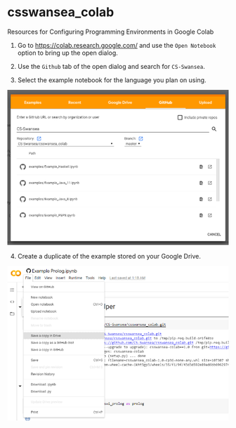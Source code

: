 # csswansea_colab

Resources for Configuring Programming Environments in Google Colab
 
1. Go to https://colab.research.google.com/ and use the `Open Notebook` option to bring up the open dialog. 

2. Use the `Github` tab of the open dialog and search for `CS-Swansea`. 

3. Select the example notebook for the language you plan on using.

![Open examples in Colab.](examples/colab-open.png)

4. Create a duplicate of the example stored on your Google Drive.

![Copy the example to your Google Drive.](examples/colab-copy.png)
